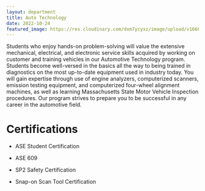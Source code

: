 ```yaml
---
layout: department
title: Auto Technology
date: 2022-10-24
featured_image: https://res.cloudinary.com/dxm7ycyxz/image/upload/v1668016895/2022/04/chad-kirchoff-xe-e69j6-Ds-unsplash-1-1024x576_vxmjjw.jpg
---
```

Students who enjoy hands-on problem-solving will value the extensive mechanical, electrical, and electronic service skills acquired by working on customer and training vehicles in our Automotive Technology program. Students become well-versed in the basics all the way to being trained in diagnostics on the most up-to-date equipment used in industry today. You will gain expertise through use of engine analyzers, computerized scanners, emission testing equipment, and computerized four-wheel alignment machines, as well as learning Massachusetts State Motor Vehicle Inspection procedures.  Our program strives to prepare you to be successful in any career in the automotive field.

# Certifications 
+ ASE Student Certification 

+ ASE 609

+ SP2 Safety Certification

+ Snap-on Scan Tool Certification

